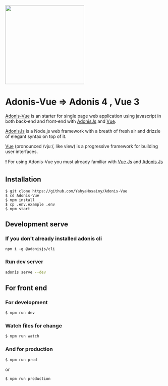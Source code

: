 <img src="https://raw.githubusercontent.com/YahyaHosainy/AdonisVue/main/adonis-vue-logo.png" width="250"/>

# Adonis-Vue => Adonis 4 , Vue 3

<a href="https://github.com/YahyaHosainy/AdonisVue">Adonis-Vue</a> is an starter for single page web application using javascript in both back-end and front-end with <a href="https://adonisjs.com/">AdonisJs</a> and <a href="https://v3.vuejs.org/">Vue</a>.

<a href="https://adonisjs.com/">AdonisJs</a> is a Node.js web framework with a breath of fresh air and drizzle of elegant syntax on top of it.

<a href="https://v3.vuejs.org/">Vue</a> (pronounced /vjuː/, like view) is a progressive framework for building user interfaces.

:exclamation: For using Adonis-Vue you must already familiar with <a href="https://v3.vuejs.org/">Vue Js</a> and <a href="https://adonisjs.com/">Adonis Js</a>

## Installation
```git
$ git clone https://github.com/YahyaHosainy/Adonis-Vue
$ cd Adonis-Vue
$ npm install
$ cp .env.example .env
$ npm start
```

## Development serve

### If you don't already installed adonis cli
```
npm i -g @adonisjs/cli
```
### Run dev server
```bash
adonis serve --dev
```

## For front end
### For development
```bash
$ npm run dev
```
### Watch files for change
```bash
$ npm run watch
```
### And for production
```bash
$ npm run prod
```
or
```bash
$ npm run production
```
